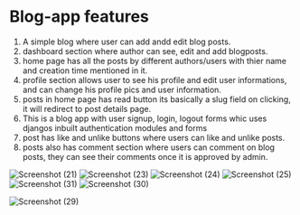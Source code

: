 
# Blog-app features
1. A simple blog where user can add andd edit blog posts.
2. dashboard section where author can see, edit and add blogposts.
3. home page has all the posts by different authors/users with thier name and creation time mentioned in it.
4. profile section allows user to see his profile and edit user informations, and can change his profile pics and user information.
5. posts in home page has read button its basically a slug field on clicking, it will redirect to post details page.
6. This is a blog app with user signup, login, logout forms whic uses djangos inbuilt authentication modules and forms
7. post has like and unlike buttons where users can like and unlike posts.
8. posts also has comment section where users can comment on blog posts, they can see their comments once it is approved by admin.


![Screenshot (21)](https://user-images.githubusercontent.com/80151279/114872758-3e815880-9e18-11eb-93cc-a5d5e71e9b72.png)
![Screenshot (23)](https://user-images.githubusercontent.com/80151279/114872867-56f17300-9e18-11eb-9111-408dfe6ffda2.png)
![Screenshot (24)](https://user-images.githubusercontent.com/80151279/114872907-61ac0800-9e18-11eb-869c-9a2def114d06.png)
![Screenshot (25)](https://user-images.githubusercontent.com/80151279/114872972-71c3e780-9e18-11eb-9876-1604b7049452.png)
![Screenshot (31)](https://user-images.githubusercontent.com/80151279/114873201-acc61b00-9e18-11eb-949c-ca1f9b3228d6.png)
![Screenshot (30)](https://user-images.githubusercontent.com/80151279/114873109-9c15a500-9e18-11eb-91cc-69ce27a54157.png)

![Screenshot (29)](https://user-images.githubusercontent.com/80151279/114873018-81433080-9e18-11eb-898c-b171b4dbdaf8.png)




